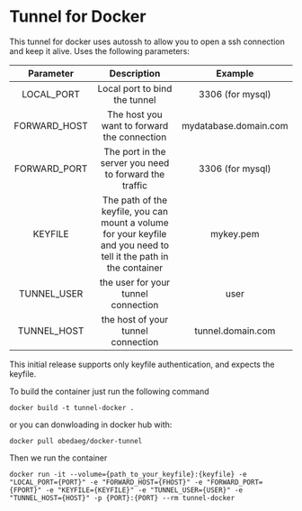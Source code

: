# Tunnel for Docker 

This tunnel for docker uses autossh to allow you to open a ssh connection and keep it alive. Uses the following parameters:

| Parameter | Description | Example |
|:---------:|:----------:|:-------:|
| LOCAL_PORT | Local port to bind the tunnel | 3306 (for mysql) |
| FORWARD_HOST | The host you want to forward the connection | mydatabase.domain.com |
| FORWARD_PORT | The port in the server you need to forward the traffic | 3306 (for mysql) |
| KEYFILE | The path of the keyfile, you can mount a volume for your keyfile and you need to tell it the path in the container | mykey.pem |
| TUNNEL_USER | the user for your tunnel connection | user |
| TUNNEL_HOST | the host of your tunnel connection | tunnel.domain.com |

This initial release supports only keyfile authentication, and expects the keyfile.

To build the container just run the following command

`docker build -t tunnel-docker .`

or you can donwloading in docker hub with:

`docker pull obedaeg/docker-tunnel`

Then we run the container

`docker run -it --volume={path_to_your_keyfile}:{keyfile} -e "LOCAL_PORT={PORT}" -e "FORWARD_HOST={FHOST}" -e "FORWARD_PORT={FPORT}" -e "KEYFILE={KEYFILE}" -e "TUNNEL_USER={USER}" -e "TUNNEL_HOST={HOST}" -p {PORT}:{PORT} --rm tunnel-docker`
